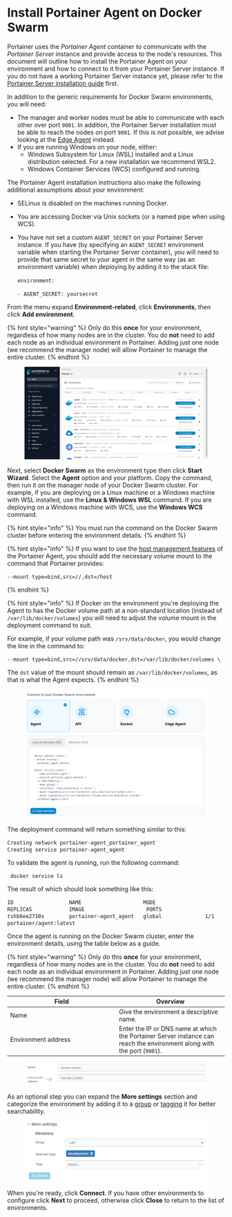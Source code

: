 # Install Portainer Agent on Docker Swarm

Portainer uses the _Portainer Agent_ container to communicate with the _Portainer Server_ instance and provide access to the node's resources. This document will outline how to install the Portainer Agent on your environment and how to connect to it from your Portainer Server instance. If you do not have a working Portainer Server instance yet, please refer to the [Portainer Server installation guide](../../../../start/install/server/swarm/linux.md) first.

In addition to the generic requirements for Docker Swarm environments, you will need:

* The manager and worker nodes must be able to communicate with each other over port `9001`. In addition, the Portainer Server installation must be able to reach the nodes on port `9001`. If this is not possible, we advise looking at the [Edge Agent](edge.md) instead.
* If you are running Windows on your node, either:
  * Windows Subsystem for Linux (WSL) installed and a Linux distribution selected. For a new installation we recommend WSL2.
  * Windows Container Services (WCS) configured and running.

The Portainer Agent installation instructions also make the following additional assumptions about your environment:

* SELinux is disabled on the machines running Docker.
* You are accessing Docker via Unix sockets (or a named pipe when using WCS).
*   You have not set a custom `AGENT_SECRET` on your Portainer Server instance. If you have (by specifying an `AGENT_SECRET` environment variable when starting the Portainer Server container), you will need to provide that same secret to your agent in the same way (as an environment variable) when deploying by adding it to the stack file:

    `environment:`

    &#x20; `- AGENT_SECRET: yoursecret`

From the menu expand **Environment-related**, click **Environments**, then click **Add environment**.

{% hint style="warning" %}
Only do this **once** for your environment, regardless of how many nodes are in the cluster. You do **not** need to add each node as an individual environment in Portainer. Adding just one node (we recommend the manager node) will allow Portainer to manage the entire cluster.
{% endhint %}

<figure><img src="../../../../.gitbook/assets/2.20-environments-add.gif" alt=""><figcaption></figcaption></figure>

Next, select **Docker Swarm** as the environment type then click **Start Wizard**. Select the **Agent** option and your platform. Copy the command, then run it on the manager node of your Docker Swarm cluster. For example, if you are deploying on a Linux machine or a Windows machine with WSL installed, use the **Linux & Windows WSL** command. If you are deploying on a Windows machine with WCS, use the **Windows WCS** command.

{% hint style="info" %}
You must run the command on the Docker Swarm cluster before entering the environment details.
{% endhint %}

{% hint style="info" %}
If you want to use the [host management features](../../../../user/docker/swarm/setup.md#host-and-filesystem) of the Portainer Agent, you should add the necessary volume mount to the command that Portainer provides:

```
--mount type=bind,src=//,dst=/host
```
{% endhint %}

{% hint style="info" %}
If Docker on the environment you're deploying the Agent to has the Docker volume path at a non-standard location (instead of `/var/lib/docker/volumes`) you will need to adjust the volume mount in the deployment command to suit.&#x20;

For example, if your volume path was `/srv/data/docker`, you would change the line in the command to:

```
--mount type=bind,src=//srv/data/docker,dst=/var/lib/docker/volumes \
```

The `dst` value of the mount should remain as `/var/lib/docker/volumes`, as that is what the Agent expects.
{% endhint %}

<figure><img src="../../../../.gitbook/assets/2.16-environments-add-swarm-agent.png" alt=""><figcaption></figcaption></figure>

The deployment command will return something similar to this:

```
Creating network portainer-agent_portainer_agent
Creating service portainer-agent_agent
```

To validate the agent is running,  run the following command:

```
 docker service ls
```

The result of which should look something like this:

```
ID                  NAME                    MODE                REPLICAS            IMAGE                    PORTS
tshb6ee2710s        portainer-agent_agent   global              1/1                 portainer/agent:latest
```

Once the agent is running on the Docker Swarm cluster, enter the environment details, using the table below as a guide.

{% hint style="warning" %}
Only do this **once** for your environment, regardless of how many nodes are in the cluster. You do **not** need to add each node as an individual environment in Portainer. Adding just one node (we recommend the manager node) will allow Portainer to manage the entire cluster.
{% endhint %}

<table><thead><tr><th width="238">Field</th><th>Overview</th></tr></thead><tbody><tr><td>Name</td><td>Give the environment a descriptive name.</td></tr><tr><td>Environment address</td><td>Enter the IP or DNS name at which the Portainer Server instance can reach the environment along with the port (<code>9001</code>).</td></tr></tbody></table>

<figure><img src="../../../../.gitbook/assets/2.15-environments-add-swarm-agent-config.png" alt=""><figcaption></figcaption></figure>

As an optional step you can expand the **More settings** section and categorize the environment by adding it to a [group](../../groups.md) or [tagging](../../tags.md) it for better searchability.

<figure><img src="../../../../.gitbook/assets/2.18-environments-add-docker-moresettings.png" alt=""><figcaption></figcaption></figure>

When you're ready, click **Connect**. If you have other environments to configure click **Next** to proceed, otherwise click **Close** to return to the list of environments.
